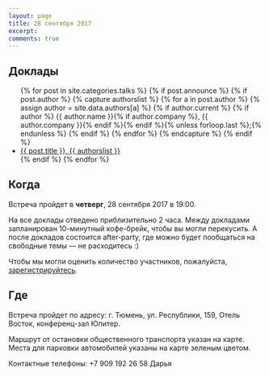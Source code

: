 ```yaml
---
layout: page
title: 28 сентября 2017
excerpt: 
comments: true
---
```


Доклады
-------

<ul class="post-list">
{% for post in site.categories.talks %}
  {% if post.announce %}
  {% if post.author %}
    {% capture authorslist %}
      {% for a in post.author %}
        {% assign author = site.data.authors[a] %}
        {% if author.current %}
        {% if author %} {{ author.name }}{% if author.company %}, {{ author.company }}{% endif %}{% endif %}{% unless forloop.last %};{% endunless %}
        {% endif %}
      {% endfor %}
    {% endcapture %}
  {% endif %}
  <li><a href="{{ site.url }}{{ post.url }}">{{ post.title }}, {{ authorslist }}</a></li>
  {% endif %}
{% endfor %}
</ul>

Когда
-----

Встреча пройдет в **четверг**, 28 сентября 2017 в 19:00. 

На все доклады отведено приблизительно 2 часа. Между докладами запланирован 10-минутный кофе-брейк, чтобы вы могли перекусить. А после докладов состоится after-party, где можно будет пообщаться на свободные темы — не расходитесь :)

Чтобы мы могли оценить количество участников, пожалуйста, [зарегистрируйтесь][register].

Где
---

Встреча пройдет по адресу: г. Тюмень, ул. Республики, 159, Отель Восток, конференц-зал Юпитер.

Маршрут от остановки общественного транспорта указан на карте.
Места для парковки автомобилей указаны на карте зеленым цветом.

Контактные телефоны: +7 909 192 26 58 Дарья

<script type="text/javascript" charset="utf-8" async src="https://api-maps.yandex.ru/services/constructor/1.0/js/?sid=IKzLpUBEkjooeaeiek4dlD_aC_Np-EEg&amp;width=500&amp;height=500&amp;lang=ru_RU&amp;sourceType=constructor&amp;scroll=true"></script>
<!--<script type="text/javascript" charset="utf-8" async src="https://api-maps.yandex.ru/services/constructor/1.0/js/?sid=IKzLpUBEkjooeaeiek4dlD_aC_Np-EEg&amp;width=500&amp;height=500&amp;lang=ru_RU&amp;sourceType=constructor&amp;scroll=true"></script>-->

<!--<script type="text/javascript" charset="utf-8" async src="https://api-maps.yandex.ru/services/constructor/1.0/js/?sid=07cEbZAuz88f1MHBau5pUv2p-tKHd60J&width=630&height=630&lang=ru_RU&sourceType=constructor&scroll=true"></script>-->

<!--
<ul class="post-list">
{% for post in site.posts limit:10 %} 
  <li><article><a href="{{ site.url }}{{ post.url }}">{{ post.title }} <span class="entry-date"><time datetime="{{ post.date | date_to_xmlschema }}">{{ post.date | date: "%B %d, %Y" }}</time></span></a></article></li>
{% endfor %}
</ul>
-->

[register]: /register/
[tensor]: http://tensor.ru/
[speakers]: /speakers/

